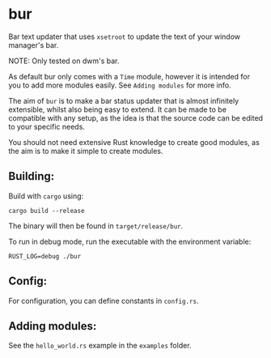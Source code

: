 # bur

Bar text updater that uses `xsetroot` to update the text of your window manager's bar.

NOTE: Only tested on dwm's bar.

As default bur only comes with a `Time` module, however it is intended for you to add more modules easily. See `Adding modules` for more info.

The aim of `bur` is to make a bar status updater that is almost infinitely extensible, whilst also being easy to extend. It can be made to be compatible
with any setup, as the idea is that the source code can be edited to your specific needs.

You should not need extensive Rust knowledge to create good modules, as the aim is to make it simple to create modules.

## Building:

Build with `cargo` using:

```
cargo build --release
```

The binary will then be found in `target/release/bur`.

To run in debug mode, run the executable with the environment variable:

`RUST_LOG=debug ./bur`

## Config:

For configuration, you can define constants in `config.rs`.

## Adding modules:

See the `hello_world.rs` example in the `examples` folder.